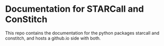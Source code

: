 # Documentation for STARCall and ConStitch

This repo contains the documentation for the python packages starcall and constitch,
and hosts a github.io side with both.


